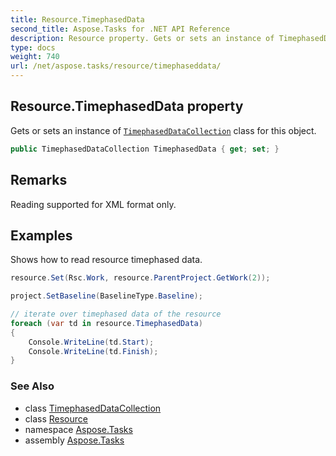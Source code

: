 ```yaml
---
title: Resource.TimephasedData
second_title: Aspose.Tasks for .NET API Reference
description: Resource property. Gets or sets an instance of TimephasedDataCollection class for this object
type: docs
weight: 740
url: /net/aspose.tasks/resource/timephaseddata/
---
```

## Resource.TimephasedData property

Gets or sets an instance of [`TimephasedDataCollection`](../../timephaseddatacollection/) class for this object.

```csharp
public TimephasedDataCollection TimephasedData { get; set; }
```

## Remarks

Reading supported for XML format only.

## Examples

Shows how to read resource timephased data.

```csharp
resource.Set(Rsc.Work, resource.ParentProject.GetWork(2));

project.SetBaseline(BaselineType.Baseline);

// iterate over timephased data of the resource 
foreach (var td in resource.TimephasedData)
{
    Console.WriteLine(td.Start);
    Console.WriteLine(td.Finish);
}
```

### See Also

* class [TimephasedDataCollection](../../timephaseddatacollection/)
* class [Resource](../)
* namespace [Aspose.Tasks](../../resource/)
* assembly [Aspose.Tasks](../../../)


